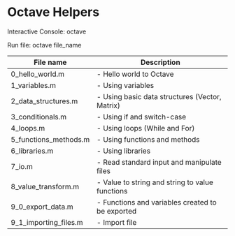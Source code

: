 # Octave Helpers

Interactive Console:
octave


Run file:
octave file_name

| File name        		| Description 												   |
| --------------------- |------------------------------------------------------------- |
| 0_hello_world.m 		| - Hello world to Octave |
| 1_variables.m 		| - Using variables |
| 2_data_structures.m	| - Using basic data structures (Vector, Matrix) |
| 3_conditionals.m		| - Using if and switch-case |
| 4_loops.m				| - Using loops (While and For) |
| 5_functions_methods.m | - Using functions and methods |
| 6_libraries.m			| - Using libraries |
| 7_io.m 				| - Read standard input and manipulate files |
| 8_value_transform.m	| - Value to string and string to value functions |
| 9_0_export_data.m		| - Functions and variables created to be exported |
| 9_1_importing_files.m	| - Import file |